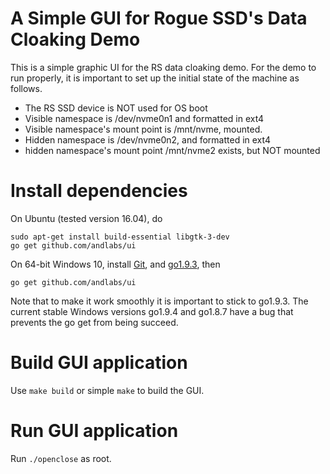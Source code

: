 # A Simple GUI for Rogue SSD's Data Cloaking Demo

This is a simple graphic UI for the RS data cloaking demo. For the demo to
run properly, it is important to set up the initial state of the machine 
as follows.

- The RS SSD device is NOT used for OS boot
- Visible namespace is /dev/nvme0n1 and formatted in ext4
- Visible namespace's mount point is /mnt/nvme, mounted.
- Hidden namespace is /dev/nvme0n2, and formatted in ext4
- hidden namespace's mount point /mnt/nvme2 exists, but NOT mounted

# Install dependencies
On Ubuntu (tested version 16.04), do 
```
sudo apt-get install build-essential libgtk-3-dev
go get github.com/andlabs/ui
```

On 64-bit Windows 10, install [Git](https://git-scm.com/download/win), and
[go1.9.3](https://dl.google.com/go/go1.9.3.windows-amd64.msi), then

```
go get github.com/andlabs/ui
```
Note that to make it work smoothly it is important to stick to go1.9.3.
The current stable Windows versions go1.9.4 and go1.8.7 have a bug that
prevents the go get from being succeed.

# Build GUI application
Use `make build` or simple `make` to build the GUI.

# Run GUI application

Run `./openclose` as root.
